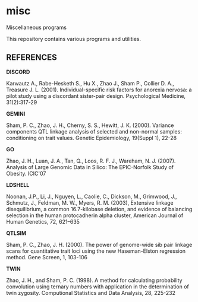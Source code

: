 # misc
Miscellaneous programs

This repository contains various programs and utilities.

## REFERENCES


**DISCORD**

Karwautz A., Rabe-Hesketh S., Hu X., Zhao J., Sham P., Collier D. A., Treasure J. L. (2001). Individual-specific risk factors for anorexia nervosa: a pilot study using a discordant sister-pair design. Psychological Medicine, 31(2):317-29


**GEMINI**

Sham, P. C., Zhao, J. H., Cherny, S. S., Hewitt, J. K. (2000). Variance components QTL linkage analysis of selected and non-normal samples: conditioning on trait values. Genetic Epidemiology, 19(Suppl 1), 22-28


**GO**

Zhao, J. H., Luan, J. A., Tan, Q., Loos, R. F. J., Wareham, N. J. (2007). Analysis of Large Genomic Data in Silico: The EPIC-Norfolk Study of Obesity. ICIC'07


**LDSHELL**

Noonan, J.P., Li, J., Nguyen, L., Caolie, C., Dickson, M., Grimwood, J., Schmutz, J., Feldman, M. W., Myers, R. M.  (2003), Extensive linkage disequilibrium, a common 16.7-kilobase deletion, and evidence of balancing selection in the human protocadherin alpha cluster, American Journal of Human Genetics, 72, 621–635


**QTLSIM**

Sham, P. C., Zhao, J. H. (2000). The power of genome-wide sib pair linkage scans for quantitative trait loci using the new Haseman-Elston regression method. Gene Screen, 1, 103-106

**TWIN**

Zhao, J. H., and Sham, P. C. (1998). A method for calculating probability convolution using ternary numbers with application in the determination of twin zygosity. Computional Statistics and Data Analysis, 28, 225-232
